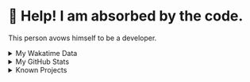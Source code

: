 # 🥺 Help! I am absorbed by the code. 

This person avows himself to be a developer.

<details>

<summary>My Wakatime Data</summary>

<!--START_SECTION:waka-->
![Lines of code](https://img.shields.io/badge/From%20Hello%20World%20I%27ve%20Written-8.9%20million%20lines%20of%20code-blue)

**🐱 My GitHub Data** 

> 📦 787.1 kB Used in GitHub's Storage 
 > 
> 🏆 740 Contributions in the Year 2024
 > 
> 🚫 Not Opted to Hire
 > 
> 📜 90 Public Repositories 
 > 
> 🔑 28 Private Repositories 
 > 
**I'm an Early 🐤** 

```text
🌞 Morning                2215 commits        ██████░░░░░░░░░░░░░░░░░░░   24.04 % 
🌆 Daytime                3959 commits        ███████████░░░░░░░░░░░░░░   42.96 % 
🌃 Evening                2966 commits        ████████░░░░░░░░░░░░░░░░░   32.19 % 
🌙 Night                  75 commits          ░░░░░░░░░░░░░░░░░░░░░░░░░   00.81 % 
```
📅 **I'm Most Productive on Wednesday** 

```text
Monday                   1150 commits        ███░░░░░░░░░░░░░░░░░░░░░░   12.48 % 
Tuesday                  1620 commits        ████░░░░░░░░░░░░░░░░░░░░░   17.58 % 
Wednesday                1622 commits        ████░░░░░░░░░░░░░░░░░░░░░   17.60 % 
Thursday                 1330 commits        ████░░░░░░░░░░░░░░░░░░░░░   14.43 % 
Friday                   1364 commits        ████░░░░░░░░░░░░░░░░░░░░░   14.80 % 
Saturday                 1145 commits        ███░░░░░░░░░░░░░░░░░░░░░░   12.43 % 
Sunday                   984 commits         ███░░░░░░░░░░░░░░░░░░░░░░   10.68 % 
```


**I Mostly Code in Go** 

```text
Go                       35 repos            █████████░░░░░░░░░░░░░░░░   34.65 % 
TeX                      6 repos             █░░░░░░░░░░░░░░░░░░░░░░░░   05.94 % 
Rust                     3 repos             █░░░░░░░░░░░░░░░░░░░░░░░░   02.97 % 
Swift                    3 repos             █░░░░░░░░░░░░░░░░░░░░░░░░   02.97 % 
Shell                    2 repos             ░░░░░░░░░░░░░░░░░░░░░░░░░   01.98 % 
```




 Last Updated on 25/05/2024 01:17:25 UTC
<!--END_SECTION:waka-->

</details>

<details>
 
 <summary>My GitHub Stats</summary>

[![CDFMLR's github stats](https://github-readme-stats.vercel.app/api?username=cdfmlr&count_private=true&show_icons=true)](https://github.com/anuraghazra/github-readme-stats)
 
</details>

<details>

<summary>Known Projects</summary>

[![Star History Chart](https://api.star-history.com/svg?repos=cdfmlr/pyflowchart,cdfmlr/muvtuber,cdfmlr/crud,cdfmlr/murecom-verse-1,cdfmlr/murecom-intro&type=Date)](https://star-history.com/#cdfmlr/pyflowchart&cdfmlr/muvtuber&cdfmlr/crud&cdfmlr/murecom-verse-1&cdfmlr/murecom-intro&Date)

 </details>

